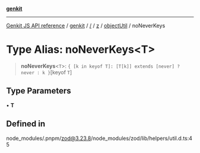 [**genkit**](../../../../../README.md)

***

[Genkit JS API reference](../../../../../../README.md) / [genkit](../../../../../README.md) / [/](../../../../../README.md) / [z](../../../README.md) / [objectUtil](../README.md) / noNeverKeys

# Type Alias: noNeverKeys\<T\>

> **noNeverKeys**\<`T`\>: `{ [k in keyof T]: [T[k]] extends [never] ? never : k }`\[keyof `T`\]

## Type Parameters

• **T**

## Defined in

node\_modules/.pnpm/zod@3.23.8/node\_modules/zod/lib/helpers/util.d.ts:45
